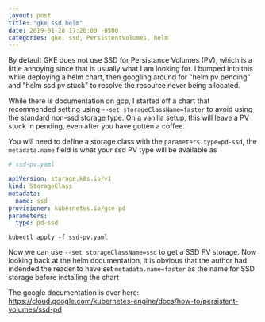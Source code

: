 ```yaml
---
layout: post
title: "gke ssd helm"
date: 2019-01-28 17:20:00 -0500
categories: gke, ssd, PersistentVolumes, helm
---
```


By default GKE does not use SSD for Persistance Volumes (PV), which is a little
annoying since that is usually what I am looking for. I bumped into this
while deploying a helm chart, then googling around for "helm pv pending" and
"helm ssd pv stuck" to resolve the resource never being allocated.

While there is documentation on gcp, I started off a chart that recommended setting using
`--set storageClassName=faster` to avoid using the standard non-ssd storage type.
On a vanilla setup, this will leave a PV stuck in pending, even after you have
gotten a coffee.

You will need to define a storage class with the `parameters.type=pd-ssd`, the
`metadata.name` field is what your ssd PV type will be available as

```yaml
# ssd-pv.yaml

apiVersion: storage.k8s.io/v1
kind: StorageClass
metadata:
  name: ssd
provisioner: kubernetes.io/gce-pd
parameters:
  type: pd-ssd
```

`kubectl apply -f ssd-pv.yaml`

Now we can use `--set storageClassName=ssd` to get a SSD PV storage. Now
looking back at the helm documentation, it is obvious that the author had
indended the reader to have set `metadata.name=faster` as the name for SSD storage
before installing the chart

The google documentation is over here: https://cloud.google.com/kubernetes-engine/docs/how-to/persistent-volumes/ssd-pd
